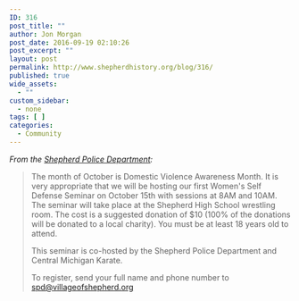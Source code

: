 ```yaml
---
ID: 316
post_title: ""
author: Jon Morgan
post_date: 2016-09-19 02:10:26
post_excerpt: ""
layout: post
permalink: http://www.shepherdhistory.org/blog/316/
published: true
wide_assets:
  - ""
custom_sidebar:
  - none
tags: [ ]
categories:
  - Community
---
```

<em>From the <a href="a:1:{i:0;s:76:">Shepherd Police Department</a>:</em>
<blockquote>The month of October is Domestic Violence Awareness Month. It is very appropriate that we will be hosting our first Women's Self Defense Seminar on October 15th with sessions at 8AM and 10AM. The seminar will take place at the Shepherd High School wrestling room. The cost is a suggested donation of $10 (100% of the donations will be donated to a local charity). You must be at least 18 years old to attend.

This seminar is co-hosted by the Shepherd Police Department and Central Michigan Karate.

To register, send your full name and phone number to spd@villageofshepherd.org</blockquote>